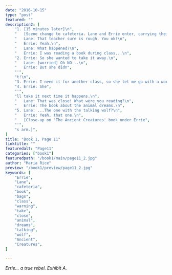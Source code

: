 ```yaml
---
date: "2016-10-15"
type: "post"
featured: ""
description2: [
    "1. [15 minutes later]\n",
    "   [Scene change to cafeteria. Lane and Errie enter, carrying their book bags.]\n",
    "   Lane: That teacher sure is rough. You ok?\n",
    "   Errie: Yeah.\n",
    "   Lane: What happened?\n",
    "   Errie: I was reading a book during class...\n",
    "2. Errie: So she wanted to take it away.\n",
    "   Lane: [worried] Oh NO...\n",
    "   Errie: But she didn",
    "'",
    "t!\n",
    "3. Errie: I need it for another class, so she let me go with a warning.\n",
    "4. Errie: She",
    "'",
    "ll take it next time it happens.\n",
    "   Lane: That was close! What were you reading?\n",
    "   Errie: The book about the animal dreams.\n",
    "5. Lane: ...The one with the talking wolf?\n",
    "   Errie: Yeah, that one.\n",
    "   [Close-up on 'The Ancient Creatures' book under Errie",
    "'",
    "s arm.]",
]
title: "Book 1, Page 11"
linktitle: ""
featuredalt: "Page11"
categories: ["book1"]
featuredpath: "/book1/main/page11_2.jpg"
author: "Maria Rice"
preview: "/book1/preview/page11_2.jpg"
keywords: [
    "Errie", 
    "Lane",
    "cafeteria",
    "book",
    "bags",
    "class",
    "warning",
    "take",
    "close",
    "animal",
    "dreams",
    "talking",
    "wolf",
    "Ancient",
    "Creatures",
]

---
```


_Errie... a true rebel. Exhibit A._

